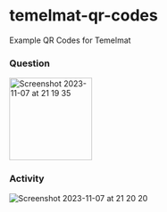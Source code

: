 # temelmat-qr-codes
Example QR Codes for Temelmat

### Question

<img width="148" alt="Screenshot 2023-11-07 at 21 19 35" src="https://github.com/Frission/temelmat-qr-codes/assets/24462047/71e00cd9-6016-4d92-9677-92e86a6ac9bb">








### Activity

![Screenshot 2023-11-07 at 21 20 20](https://github.com/Frission/temelmat-qr-codes/assets/24462047/c6f4e2e3-a5f0-493a-93fe-3f2b5707c077)
